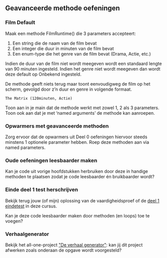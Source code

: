 ## Geavanceerde methode oefeningen

### Film Default
Maak een methode FilmRuntime() die 3 parameters accepteert:

1. Een string die de naam van de film bevat
2. Een integer die duur in minuten van de film bevat
3. Een enum-type die het genre van de film bevat (Drama, Actie, etc.)

Indien de duur van de film niet wordt meegeven wordt een standaard  lengte van 90 minuten ingesteld. Indien het genre niet wordt meegeven dan wordt deze default op Onbekend ingesteld.

De methode geeft niets terug maar toont eenvoudigweg de film op het scherm, gevolgd door z’n duur en genre in volgende formaat.

```text
The Matrix (120minuten, Actie)
```

Toon aan in je main dat de methode werkt met zowel 1, 2 als 3 parameters. Toon ook aan dat je met ‘named arguments’ de methode kan aanroepen.

### Opwarmers met geavanceerde methoden
Zorg ervoor dat de opwarmers uit Deel 0 oefeningen hiervoor steeds minstens 1 optionele parameter hebben. Roep deze methoden aan via named parameters.

### Oude oefeningen leesbaarder maken
Kan je code uit vorige hoofdstukken herbruiken door deze in handige methoden te plaatsen zodat je code leesbaarder én bruikbaarder wordt?

### Einde deel 1 test  herschrijven
Bekijk terug jouw (of mijn) oplossing van de vaardigheidsproef of de [deel 1 eindetest](../EindeTests/Mod1/Opgave.md) in deze cursus. 

Kan je deze code leesbaarder maken door methoden (en loops) toe te voegen?

### Verhaalgenerator
Bekijk het all-one-project ["De verhaal generator"](../A_DEEL1_AllInOne/3_verhaalgenerator.md): kan jij dit project afwerken zoals onderaan de opgave wordt voorgesteld?
